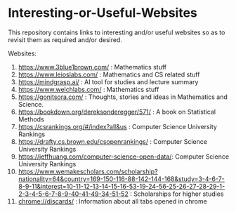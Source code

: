 # Interesting-or-Useful-Websites
This repository contains links to interesting and/or useful websites so as to revisit them as required and/or desired.

Websites:
1. https://www.3blue1brown.com/ : Mathematics stuff
2. https://www.leioslabs.com/ : Mathematics and CS related stuff
3. https://mindgrasp.ai/ : AI tool for studies and lecture summary
4. https://www.welchlabs.com/ : Mathematics stuff
5. https://gonitsora.com/ : Thoughts, stories and ideas in Mathematics and Science.
6. https://bookdown.org/dereksonderegger/571/ : A book on Statistical Methods
7. https://csrankings.org/#/index?all&us : Computer Science University Rankings
8. https://drafty.cs.brown.edu/csopenrankings/ : Computer Science University Rankings
9. https://jeffhuang.com/computer-science-open-data/: Computer Science University Rankings
10. https://www.wemakescholars.com/scholarship?nationality=64&country=169-150-116-88-142-144-168&study=3-4-6-7-8-9-11&interest=10-11-12-13-14-15-16-53-19-24-56-25-26-27-28-29-1-2-3-4-5-6-7-8-9-40-41-49-34-51-52 : Scholarships for higher studies
11. <a href="chrome://discards/">chrome://discards/</a> : Information about all tabs opened in chrome
